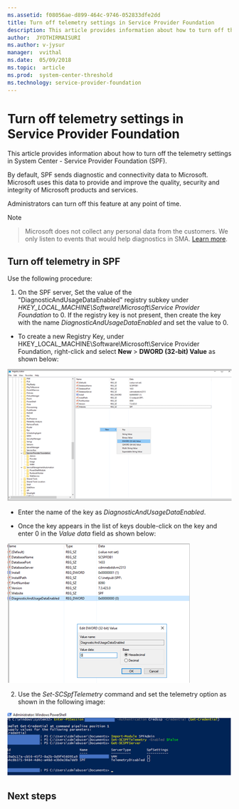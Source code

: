```yaml
---
ms.assetid: f08056ae-d899-464c-9746-052833dfe2dd
title: Turn off telemetry settings in Service Provider Foundation
description: This article provides information about how to turn off the telemetry settings in System Center Service Provider Foundation
author:  JYOTHIRMAISURI
ms.author: v-jysur
manager:  vvithal
ms.date:  05/09/2018
ms.topic:  article
ms.prod:  system-center-threshold
ms.technology: service-provider-foundation
---
```


# Turn off telemetry settings in Service Provider Foundation

This article provides information about how to turn off the telemetry settings in System Center - Service Provider Foundation (SPF).

By default, SPF sends diagnostic and connectivity data to Microsoft. Microsoft uses this data to provide and improve the quality, security and integrity of Microsoft products and services.

Administrators can turn off this feature at any point of time.


> [!NOTE]

> Microsoft does not collect any personal data from the customers. We only listen to events that would help diagnostics in SMA. [Learn more](#telemetry-data-collected).


## Turn off telemetry in SPF

Use the following procedure:

1. On the SPF server, Set the value of the "DiagnosticAndUsageDataEnabled" registry subkey under *HKEY_LOCAL_MACHINE\Software\Microsoft\Service Provider Foundation* to 0. If the registry key is not present, then create the key with the name *DiagnosticAndUsageDataEnabled* and set the value to 0.

  - To create a new Registry Key, under HKEY_LOCAL_MACHINE\Software\Microsoft\Service Provider Foundation,  right-click and select **New** > **DWORD (32-bit) Value** as shown below:

  ![spf telemetry new key ](./media/telemetry/spf-telemetry-newkey.png)

  - Enter the name of the key as *DiagnosticAndUsageDataEnabled*.

  - Once the key appears in the list of keys double-click on the key and enter 0 in the *Value data* field as shown below:

  ![spf telemetry key value](./media/telemetry/spf-telemetry-keyvaluedata.png)

2. Use the *Set-SCSpfTelemetry* command and set the telemetry option as shown in the following image:

  ![spf telemetry](./media/telemetry/spf-telemetrydisabled.png)  

## Next steps
